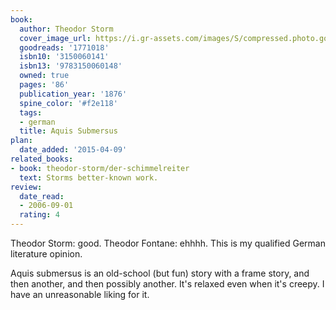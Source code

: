 ```yaml
---
book:
  author: Theodor Storm
  cover_image_url: https://i.gr-assets.com/images/S/compressed.photo.goodreads.com/books/1188027767l/1771018._SY475_.jpg
  goodreads: '1771018'
  isbn10: '3150060141'
  isbn13: '9783150060148'
  owned: true
  pages: '86'
  publication_year: '1876'
  spine_color: '#f2e118'
  tags:
  - german
  title: Aquis Submersus
plan:
  date_added: '2015-04-09'
related_books:
- book: theodor-storm/der-schimmelreiter
  text: Storms better-known work.
review:
  date_read:
  - 2006-09-01
  rating: 4
---
```


Theodor Storm: good. Theodor Fontane: ehhhh. This is my qualified German literature opinion.

Aquis submersus is an old-school (but fun) story with a frame story, and then another, and then possibly another.
It's relaxed even when it's creepy. I have an unreasonable liking for it.
